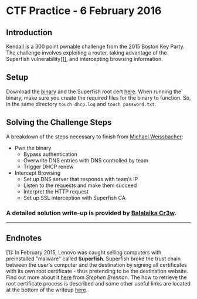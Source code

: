 # CTF Practice - 6 February 2016

## Introduction

Kendall is a 300 point pwnable challenge from the 2015 Boston Key Party. The challenge involves exploiting a router, taking advantage of the Superfish vulnerability[\[1\]](#endnote1), and intercepting browsing information.

## Setup


Download the [binary](kendall.tar_.gz?raw=true) and the Superfish root cert [here](superfish.pem?raw=true). When running the binary, make sure you create the required files for the binary to function. So, in the same directory ```touch dhcp.log``` and ```touch password.txt```.

## Solving the Challenge Steps

A breakdown of the steps necessary to finish from [Michael Weissbacher](http://mweissbacher.com/blog/2015/03/01/boston-key-party-2015-kendall-challenge-superfish/):

* Pwn the binary
    * Bypass authentication
    * Overwrite DNS entries with DNS controlled by team
    * Trigger DHCP renew
* Intercept Browsing
    * Set up DNS server that responds with team’s IP
    * Listen to the requests and make them succeed
    * Interpret the HTTP request
    * Set up SSL interception with Superfish CA

### A detailed solution write-up is provided by [Balalaika Cr3w](https://ctfcrew.org/writeup/97).

----
## Endnotes
<a name="endnote1">[1]</a>: In February 2015, Lenovo was caught selling computers with preinstalled "malware" called <strong>Superfish</strong>. Superfish broke the trust chain between the user's computer and the destination by signing all certificates with its own root certificate - thus pretending to be the destination website. Find out more about it [here](http://stephen-brennan.com/2015/02/20/superfish-explained/) from <em>Stephen Brennan</em>. The how to retrieve the root certificate process is described and some other useful links are located at the bottom of the writeup [here](http://blog.erratasec.com/2015/02/extracting-superfish-certificate.html#.VrAfvDYrJBw).
